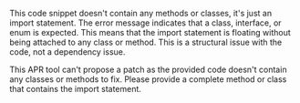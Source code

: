 This code snippet doesn't contain any methods or classes, it's just an import statement. The error message indicates that a class, interface, or enum is expected. This means that the import statement is floating without being attached to any class or method. This is a structural issue with the code, not a dependency issue. 

This APR tool can't propose a patch as the provided code doesn't contain any classes or methods to fix. Please provide a complete method or class that contains the import statement.